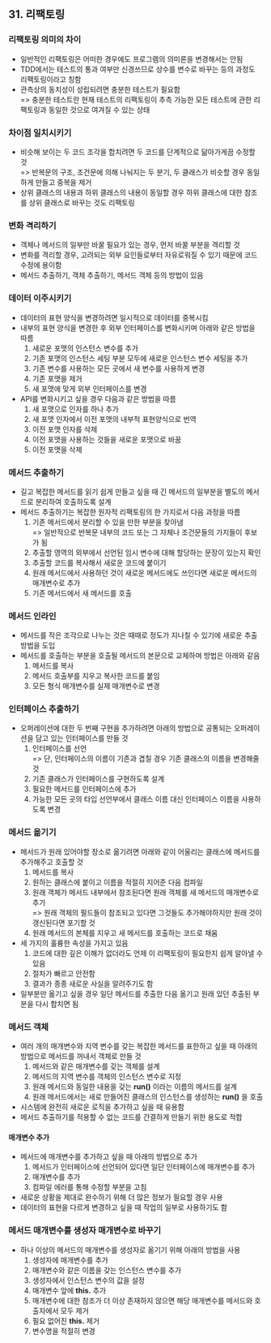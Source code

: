 ## 31. 리팩토링
   
### 리팩토링 의미의 차이

- 일반적인 리팩토링은 어떠한 경우에도 프로그램의 의미론을 변경해서는 안됨
- TDD에서는 테스트의 통과 여부만 신경쓰므로 상수를 변수로 바꾸는 등의 과정도 리팩토링이라고 칭함
- 관측상의 동치성이 성립되려면 충분한 테스트가 필요함  
  => 충분한 테스트란 현재 테스트의 리팩토링이 추측 가능한 모든 테스트에 관한 리팩토링과 동일한 것으로 여겨질 수 있는 상태

### 차이점 일치시키기

- 비슷해 보이는 두 코드 조각을 합치려면 두 코드를 단계적으로 닮아가게끔 수정할 것  
  => 반복문의 구조, 조건문에 의해 나눠지는 두 분기, 두 클래스가 비슷할 경우 동일하게 만들고 중복을 제거
- 상위 클래스의 내용과 하위 클래스의 내용이 동일할 경우 하위 클래스에 대한 참조를 상위 클래스로 바꾸는 것도 리팩토링

### 변화 격리하기
- 객체나 메서드의 일부만 바꿀 필요가 있는 경우, 먼저 바꿀 부분을 격리할 것
- 변화를 격리할 경우, 고려되는 외부 요인들로부터 자유로워질 수 있기 때문에 코드 수정에 용이함
- 메서드 추출하기, 객체 추출하기, 메서드 객체 등의 방법이 있음

### 데이터 이주시키기

- 데이터의 표현 양식을 변경하려면 일시적으로 데이터를 중복시킴
- 내부의 표현 양식을 변경한 후 외부 인터페이스를 변화시키며 아래와 같은 방법을 따름  
  1. 새로운 포맷의 인스턴스 변수를 추가
  2. 기존 포맷의 인스턴스 세팅 부분 모두에 새로운 인스턴스 변수 세팅을 추가
  3. 기존 변수를 사용하는 모든 곳에서 새 변수를 사용하게 변경
  4. 기존 포맷을 제거
  5. 새 포맷에 맞게 외부 인터페이스를 변경
- API를 변화시키고 싶을 경우 다음과 같은 방법을 따름  
  1. 새 포맷으로 인자를 하나 추가
  2. 새 포맷 인자에서 이전 포맷의 내부적 표현양식으로 번역
  3. 이전 포맷 인자를 삭제
  4. 이전 포맷을 사용하는 것들을 새로운 포맷으로 바꿈
  5. 이전 포맷을 삭제

### 메서드 추출하기

- 길고 복잡한 메서드를 읽기 쉽게 만들고 싶을 때 긴 메서드의 일부분을 별도의 메서드로 분리하여 호출하도록 설계
- 메서드 추출하기는 복잡한 원자적 리팩토링의 한 가지로서 다음 과정을 따름  
  1. 기존 메서드에서 분리할 수 있을 만한 부분을 찾아냄  
   => 일반적으로 반복문 내부의 코드 또는 그 자체나 조건문들의 가지들이 후보가 됨
  2. 추출할 영역의 외부에서 선언된 임시 변수에 대해 할당하는 문장이 있는지 확인
  3. 추출할 코드를 복사해서 새로운 코드에 붙이기
  4. 원래 메서드에서 사용하던 것이 새로운 메서드에도 쓰인다면 새로운 메서드의 매개변수로 추가
  5. 기존 메서드에서 새 메서드를 호출

### 메서드 인라인

- 메서드를 작은 조각으로 나누는 것은 때때로 정도가 지나칠 수 있기에 새로운 추출 방법을 도입
- 메서드를 호출하는 부분을 호출될 메서드의 본문으로 교체하며 방법은 아래와 같음  
  1. 메서드를 복사
  2. 메서드 호출부를 지우고 복사한 코드를 붙임
  3. 모든 형식 매개변수를 실제 매개변수로 변경

### 인터페이스 추출하기

- 오퍼레이션에 대한 두 번째 구현을 추가하려면 아래의 방법으로 공통되는 오퍼레이션을 담고 있는 인터페이스를 만들 것  
  1. 인터페이스를 선언  
   => 단, 인터페이스의 이름이 기존과 겹칠 경우 기존 클래스의 이름을 변경해줄 것
  2. 기존 클래스가 인터페이스를 구현하도록 설계
  3. 필요한 메서드를 인터페이스에 추가
  4. 가능한 모든 곳의 타입 선언부에서 클래스 이름 대신 인터페이스 이름을 사용하도록 변경

### 메서드 옮기기

- 메서드가 원래 있어야할 장소로 옮기려면 아래와 같이 어울리는 클래스에 메서드를 추가해주고 호출할 것  
  1. 메서드를 복사
  2. 원하는 클래스에 붙이고 이름을 적절히 지어준 다음 컴파일
  3. 원래 객체가 메서드 내부에서 참조된다면 원래 객체를 새 메서드의 매개변수로 추가  
   => 원래 객체의 필드들이 참조되고 있다면 그것들도 추가해야하지만 원래 것이 갱신된다면 포기할 것
  4. 원래 메서드의 본체를 지우고 새 메서드를 호출하는 코드로 채움
- 세 가지의 훌륭한 속성을 가지고 있음  
  1. 코드에 대한 깊은 이해가 없더라도 언제 이 리팩토링이 필요한지 쉽게 알아낼 수 있음
  2. 절차가 빠르고 안전함
  3. 결과가 종종 새로운 사실을 알려주기도 함
- 일부분만 옮기고 싶을 경우 일단 메서드를 추출한 다음 옮기고 원래 있던 추출된 부분을 다시 합치면 됨

### 메서드 객체

- 여러 개의 매개변수와 지역 변수를 갖는 복잡한 메서드를 표한하고 싶을 때 아래의 방법으로 메서드를 꺼내서 객체로 만들 것  
  1. 메서드와 같은 매개변수를 갖는 객체를 설계
  2. 메서드의 지역 변수를 객체의 인스턴스 변수로 지정
  3. 원래 메서드와 동일한 내용을 갖는 **run()** 이라는 이름의 메서드를 설계
  4. 원래 메서드에서는 새로 만들어진 클래스의 인스턴스를 생성하는 **run()** 을 호출
- 시스템에 완전히 새로운 로직을 추가하고 싶을 때 유용함
- 메서드 추출하기를 적용할 수 없는 코드를 간결하게 만들기 위한 용도로 적합

#### 매개변수 추가

- 메서드에 매개변수를 추가하고 싶을 때 아래의 방법으로 추가  
  1. 메서드가 인터페이스에 선언되어 있다면 일단 인터페이스에 매개변수를 추가
  2. 매개변수를 추가
  3. 컴파일 에러를 통해 수정할 부분을 고침
- 새로운 상황을 제대로 완수하기 위해 더 많은 정보가 필요할 경우 사용
- 데이터의 표현을 다르게 변경하고 싶을 때 작업의 일부로 사용하기도 함

### 메서드 매개변수를 생성자 매개변수로 바꾸기

- 하나 이상의 메서드의 매개변수를 생성자로 옮기기 위해 아래의 방법을 사용  
  1. 생성자에 매개변수를 추가
  2. 매개변수와 같은 이름을 갖는 인스턴스 변수를 추가
  3. 생성자에서 인스턴스 변수의 값을 설정
  4. 매개변수 앞에 **this.** 추가
  5. 매개변수에 대한 참조가 더 이상 존재하지 않으면 해당 매개변수를 메서드와 호출자에서 모두 제거
  6. 필요 없어진 **this.** 제거
  7. 변수명을 적절히 변경